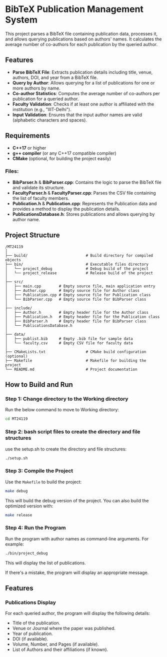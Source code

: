 # BibTeX Publication Management System

This project parses a BibTeX file containing publication data, processes it, and allows querying publications based on authors' names. It calculates the average number of co-authors for each publication by the queried author.

## Features

- **Parse BibTeX File**: Extracts publication details including title, venue, authors, DOI, and year from a BibTeX file.
- **Query by Author**: Allows querying for a list of publications for one or more authors by name.
- **Co-author Statistics**: Computes the average number of co-authors per publication for a queried author.
- **Faculty Validation**: Checks if at least one author is affiliated with the institution (e.g., "IIIT-Delhi").
- **Input Validation**: Ensures that the input author names are valid (alphabetic characters and spaces).

## Requirements

- **C++17** or higher
- **g++ compiler** (or any C++17 compatible compiler)
- **CMake** (optional, for building the project easily)

### Files:
- **BibParser.h** & **BibParser.cpp**: Contains the logic to parse the BibTeX file and validate its structure.
- **FacultyParser.h** & **FacultyParser.cpp**: Parses the CSV file containing the list of faculty members.
- **Publication.h** & **Publication.cpp**: Represents the Publication data and provides a method to display the publication details.
- **PublicationsDatabase.h**: Stores publications and allows querying by author name.

## Project Structure
```
/MT24119
│
├── build/                          # Build directory for compiled objects
├── bin/                            # Executable files directory
│   └── project_debug               # Debug build of the project
│   └── project_release             # Release build of the project
│
├── src/
│   ├── main.cpp        # Empty source file, main application entry
│   ├── Author.cpp      # Empty source file for Author class
│   ├── Publication.cpp # Empty source file for Publication class
│   └── BibParser.cpp   # Empty source file for BibParser class
│
├── include/
│   ├── Author.h        # Empty header file for the Author class
│   ├── Publication.h   # Empty header file for the Publication class
│   ├── BibParser.h     # Empty header file for BibParser class
│   └── PublicationsDatabase.h
│
├── data/
│   ├── publist.bib     # Empty .bib file for sample data
│   └── faculty.csv     # Empty CSV file for faculty data
│    
├── CMakeLists.txt                  # CMake build configuration (optional)
├── Makefile                        # Makefile for building the project
└── README.md                       # Project documentation
```

## How to Build and Run

### **Step 1: Change directory to the Working directory**

Run the below command to move to Working directory:

```bash
cd MT24119
```

### **Step 2: bash script files to create the directory and file structures**

use the setup.sh to create the directory and file structures:

```bash
./setup.sh
```
### **Step 3: Compile the Project**

Use the `Makefile` to build the project:

```bash
make debug
```
This will build the debug version of the project. You can also build the optimized version with:
```bash
make release
```
### **Step 4: Run the Program**

Run the program with author names as command-line arguments. For example:

```bash
./bin/project_debug
```
This will display the list of publications.

If there's a mistake, the program will display an appropriate message.


## **Features**
### **Publications Display**
For each queried author, the program will display the following details:

- Title of the publication.
- Venue or Journal where the paper was published.
- Year of publication.
- DOI (if available).
- Volume, Number, and Pages (if available).
- List of Authors and their affiliations (if known).
